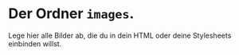 # Der Ordner `images`.

Lege hier alle Bilder ab, die du in dein HTML oder deine Stylesheets einbinden willst.

